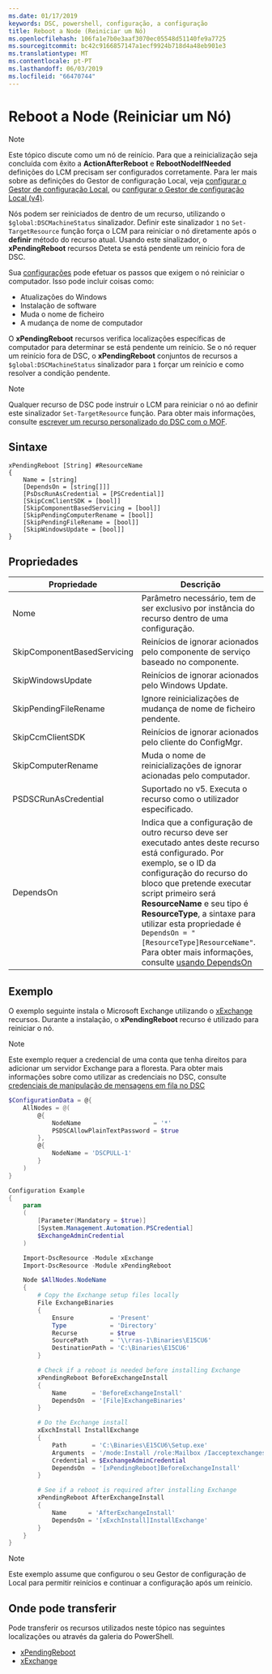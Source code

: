 ```yaml
---
ms.date: 01/17/2019
keywords: DSC, powershell, configuração, a configuração
title: Reboot a Node (Reiniciar um Nó)
ms.openlocfilehash: 106fa1e7b0e3aaf3070ec05548d51140fe9a7725
ms.sourcegitcommit: bc42c9166857147a1ecf9924b718d4a48eb901e3
ms.translationtype: MT
ms.contentlocale: pt-PT
ms.lasthandoff: 06/03/2019
ms.locfileid: "66470744"
---
```

# <a name="reboot-a-node"></a>Reboot a Node (Reiniciar um Nó)

> [!NOTE]
> Este tópico discute como um nó de reinício. Para que a reinicialização seja concluída com êxito a **ActionAfterReboot** e **RebootNodeIfNeeded** definições do LCM precisam ser configurados corretamente.
> Para ler mais sobre as definições do Gestor de configuração Local, veja [configurar o Gestor de configuração Local](../managing-nodes/metaConfig.md), ou [configurar o Gestor de configuração Local (v4)](../managing-nodes/metaConfig4.md).

Nós podem ser reiniciados de dentro de um recurso, utilizando o `$global:DSCMachineStatus` sinalizador. Definir este sinalizador `1` no `Set-TargetResource` função força o LCM para reiniciar o nó diretamente após o **definir** método do recurso atual. Usando este sinalizador, o **xPendingReboot** recursos Deteta se está pendente um reinício fora de DSC.

Sua [configurações](configurations.md) pode efetuar os passos que exigem o nó reiniciar o computador. Isso pode incluir coisas como:

- Atualizações do Windows
- Instalação de software
- Muda o nome de ficheiro
- A mudança de nome de computador

O **xPendingReboot** recursos verifica localizações específicas de computador para determinar se está pendente um reinício. Se o nó requer um reinício fora de DSC, o **xPendingReboot** conjuntos de recursos a `$global:DSCMachineStatus` sinalizador para `1` forçar um reinício e como resolver a condição pendente.

> [!NOTE]
> Qualquer recurso de DSC pode instruir o LCM para reiniciar o nó ao definir este sinalizador `Set-TargetResource` função. Para obter mais informações, consulte [escrever um recurso personalizado do DSC com o MOF](../resources/authoringResourceMOF.md).

## <a name="syntax"></a>Sintaxe

```
xPendingReboot [String] #ResourceName
{
    Name = [string]
    [DependsOn = [string[]]]
    [PsDscRunAsCredential = [PSCredential]]
    [SkipCcmClientSDK = [bool]]
    [SkipComponentBasedServicing = [bool]]
    [SkipPendingComputerRename = [bool]]
    [SkipPendingFileRename = [bool]]
    [SkipWindowsUpdate = [bool]]
}
```

## <a name="properties"></a>Propriedades

| Propriedade | Descrição |
| --- | --- |
| Nome| Parâmetro necessário, tem de ser exclusivo por instância do recurso dentro de uma configuração.|
| SkipComponentBasedServicing | Reinícios de ignorar acionados pelo componente de serviço baseado no componente. |
| SkipWindowsUpdate | Reinícios de ignorar acionados pelo Windows Update.|
| SkipPendingFileRename | Ignore reinicializações de mudança de nome de ficheiro pendente. |
| SkipCcmClientSDK | Reinícios de ignorar acionados pelo cliente do ConfigMgr. |
| SkipComputerRename | Muda o nome de reinicializações de ignorar acionadas pelo computador. |
| PSDSCRunAsCredential | Suportado no v5. Executa o recurso como o utilizador especificado. |
| DependsOn | Indica que a configuração de outro recurso deve ser executado antes deste recurso está configurado. Por exemplo, se o ID da configuração do recurso do bloco que pretende executar script primeiro será **ResourceName** e seu tipo é **ResourceType**, a sintaxe para utilizar esta propriedade é `DependsOn = "[ResourceType]ResourceName"`. Para obter mais informações, consulte [usando DependsOn](resource-depends-on.md)|

## <a name="example"></a>Exemplo

O exemplo seguinte instala o Microsoft Exchange utilizando o [xExchange](https://github.com/PowerShell/xExchange) recursos.
Durante a instalação, o **xPendingReboot** recurso é utilizado para reiniciar o nó.

> [!NOTE]
> Este exemplo requer a credencial de uma conta que tenha direitos para adicionar um servidor Exchange para a floresta. Para obter mais informações sobre como utilizar as credenciais no DSC, consulte [credenciais de manipulação de mensagens em fila no DSC](../configurations/configDataCredentials.md)

```powershell
$ConfigurationData = @{
    AllNodes = @(
        @{
            NodeName                    = '*'
            PSDSCAllowPlainTextPassword = $true
        },
        @{
            NodeName = 'DSCPULL-1'
        }
    )
}

Configuration Example
{
    param
    (
        [Parameter(Mandatory = $true)]
        [System.Management.Automation.PSCredential]
        $ExchangeAdminCredential
    )

    Import-DscResource -Module xExchange
    Import-DscResource -Module xPendingReboot

    Node $AllNodes.NodeName
    {
        # Copy the Exchange setup files locally
        File ExchangeBinaries
        {
            Ensure          = 'Present'
            Type            = 'Directory'
            Recurse         = $true
            SourcePath      = '\\rras-1\Binaries\E15CU6'
            DestinationPath = 'C:\Binaries\E15CU6'
        }

        # Check if a reboot is needed before installing Exchange
        xPendingReboot BeforeExchangeInstall
        {
            Name       = 'BeforeExchangeInstall'
            DependsOn  = '[File]ExchangeBinaries'
        }

        # Do the Exchange install
        xExchInstall InstallExchange
        {
            Path       = 'C:\Binaries\E15CU6\Setup.exe'
            Arguments  = '/mode:Install /role:Mailbox /Iacceptexchangeserverlicenseterms'
            Credential = $ExchangeAdminCredential
            DependsOn  = '[xPendingReboot]BeforeExchangeInstall'
        }

        # See if a reboot is required after installing Exchange
        xPendingReboot AfterExchangeInstall
        {
            Name      = 'AfterExchangeInstall'
            DependsOn = '[xExchInstall]InstallExchange'
        }
    }
}
```

> [!NOTE]
> Este exemplo assume que configurou o seu Gestor de configuração de Local para permitir reinícios e continuar a configuração após um reinício.

## <a name="where-to-download"></a>Onde pode transferir

Pode transferir os recursos utilizados neste tópico nas seguintes localizações ou através da galeria do PowerShell.

- [xPendingReboot](https://github.com/PowerShell/xPendingReboot)
- [xExchange](https://github.com/PowerShell/xExchange)
